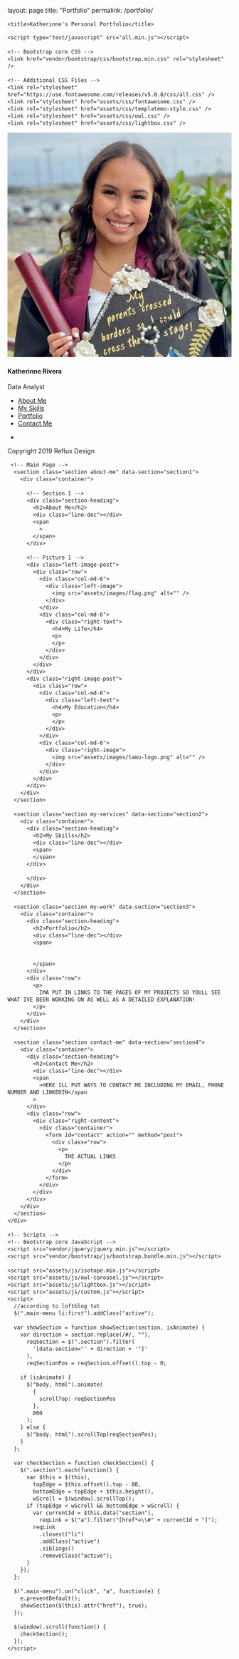 layout: page
title: "Portfolio"
permalink: /portfolio/



<!DOCTYPE html>
<html lang="en">
  <head>
    <meta charset="utf-8" />
    <meta
      name="viewport"
      content="width=device-width, initial-scale=1, shrink-to-fit=no"
    />
    <meta name="description" content="" />
    <meta name="author" content="" />
    <link
      href="https://fonts.googleapis.com/css?family=Lato:100,300,400,700,900"
      rel="stylesheet"
    />

    <title>Katherinne's Personal Portfolio</title>
<!--
Reflux Template
https://templatemo.com/tm-531-reflux
-->
    <script type="text/javascript" src="all.min.js"></script> 
    
    <!-- Bootstrap core CSS -->
    <link href="vendor/bootstrap/css/bootstrap.min.css" rel="stylesheet" />

    <!-- Additional CSS Files -->
    <link rel="stylesheet" href="https://use.fontawesome.com/releases/v5.0.8/css/all.css" />
    <link rel="stylesheet" href="assets/css/fontawesome.css" />
    <link rel="stylesheet" href="assets/css/templatemo-style.css" />
    <link rel="stylesheet" href="assets/css/owl.css" />
    <link rel="stylesheet" href="assets/css/lightbox.css" />
  </head>

  <body>
    <div id="page-wraper">
      <!-- Sidebar Menu -->
      <div class="responsive-nav">
        <i class="fas fa-ellipsis-h" style="color:#956fb3" id="menu-toggle"></i>
        <div id="menu" class="menu">
          <i class="fas fa-heart" id="menu-close"></i>
          <div class="container">
            <div class="image">
              <a href="#"><img src="assets/images/logo.JPG" alt="" /></a>
            </div>
            <div class="author-content">
              <h4>Katherinne Rivera</h4>
              <span>Data Analyst</span>
            </div>
            <nav class="main-nav" role="navigation">
              <ul class="main-menu">
                <li><a href="#section1">About Me</a></li>
                <li><a href="#section2">My Skills</a></li>
                <li><a href="#section3">Portfolio</a></li>
                <li><a href="#section4">Contact Me</a></li>
              </ul>
            </nav>
            <div class="social-network">
              <ul class="soial-icons">
                <li>
                  <a href="https://www.linkedin.com/in/katherinne-rivera-4a134b1bb/">
                    <i class="fab fa-linkedin"></i>
                  </a>
                </li>                
              </ul>
            </div>
            <div class="copyright-text">
              <p>Copyright 2019 Reflux Design</p>
            </div>
          </div>
        </div>
      </div>

      
     <!-- Main Page -->
      <section class="section about-me" data-section="section1">
        <div class="container">
          
          <!-- Section 1 -->
          <div class="section-heading">
            <h2>About Me</h2>
            <div class="line-dec"></div>
            <span
              > 
            </span>
          </div>
          
          <!-- Picture 1 -->
          <div class="left-image-post">
            <div class="row">
              <div class="col-md-6">
                <div class="left-image">
                  <img src="assets/images/flag.png" alt="" />
                </div>
              </div>
              <div class="col-md-6">
                <div class="right-text">
                  <h4>My Life</h4>
                  <p>                  
                  </p>
                </div>
              </div>
            </div>
          </div>
          <div class="right-image-post">
            <div class="row">
              <div class="col-md-6">
                <div class="left-text">
                  <h4>My Education</h4>
                  <p>  
                  </p>
                </div>
              </div>
              <div class="col-md-6">
                <div class="right-image">                  
                  <img src="assets/images/tamu-logo.png" alt="" />
                </div>
              </div>
            </div>
          </div>
        </div>
      </section>

      <section class="section my-services" data-section="section2">
        <div class="container">
          <div class="section-heading">
            <h2>My Skills</h2>
            <div class="line-dec"></div>
            <span>
            </span>
          </div>
         
          </div>
        </div>
      </section>

      <section class="section my-work" data-section="section3">
        <div class="container">
          <div class="section-heading">
            <h2>Portfolio</h2>
            <div class="line-dec"></div>
            <span>
             
              
            </span>
          </div>
          <div class="row">
            <p>
              IMA PUT IN LINKS TO THE PAGES OF MY PROJECTS SO YOULL SEE WHAT IVE BEEN WORKING ON AS WELL AS A DETAILED EXPLANATION!
            </p>
          </div>
        </div>
      </section>

      <section class="section contact-me" data-section="section4">
        <div class="container">
          <div class="section-heading">
            <h2>Contact Me</h2>
            <div class="line-dec"></div>
            <span
              >HERE ILL PUT WAYS TO CONTACT ME INCLUDING MY EMAIL, PHONE NUMBER AND LINKEDIN</span
            >
          </div>
          <div class="row">
            <div class="right-content">
              <div class="container">
                <form id="contact" action="" method="post">
                  <div class="row">
                    <p>
                      THE ACTUAL LINKS 
                    </p>
                  </div>
                </form>
              </div>
            </div>
          </div>
        </div>
      </section>
    </div>

    <!-- Scripts -->
    <!-- Bootstrap core JavaScript -->
    <script src="vendor/jquery/jquery.min.js"></script>
    <script src="vendor/bootstrap/js/bootstrap.bundle.min.js"></script>

    <script src="assets/js/isotope.min.js"></script>
    <script src="assets/js/owl-carousel.js"></script>
    <script src="assets/js/lightbox.js"></script>
    <script src="assets/js/custom.js"></script>
    <script>
      //according to loftblog tut
      $(".main-menu li:first").addClass("active");

      var showSection = function showSection(section, isAnimate) {
        var direction = section.replace(/#/, ""),
          reqSection = $(".section").filter(
            '[data-section="' + direction + '"]'
          ),
          reqSectionPos = reqSection.offset().top - 0;

        if (isAnimate) {
          $("body, html").animate(
            {
              scrollTop: reqSectionPos
            },
            800
          );
        } else {
          $("body, html").scrollTop(reqSectionPos);
        }
      };

      var checkSection = function checkSection() {
        $(".section").each(function() {
          var $this = $(this),
            topEdge = $this.offset().top - 80,
            bottomEdge = topEdge + $this.height(),
            wScroll = $(window).scrollTop();
          if (topEdge < wScroll && bottomEdge > wScroll) {
            var currentId = $this.data("section"),
              reqLink = $("a").filter("[href*=\\#" + currentId + "]");
            reqLink
              .closest("li")
              .addClass("active")
              .siblings()
              .removeClass("active");
          }
        });
      };

      $(".main-menu").on("click", "a", function(e) {
        e.preventDefault();
        showSection($(this).attr("href"), true);
      });

      $(window).scroll(function() {
        checkSection();
      });
    </script>
  </body>                                   
</html>

